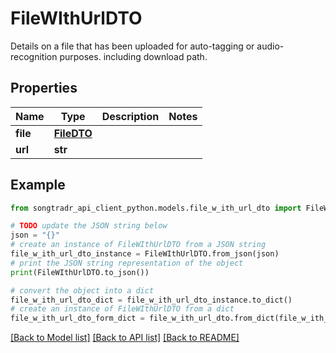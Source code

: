 # FileWIthUrlDTO

Details on a file that has been uploaded for auto-tagging or audio-recognition purposes. including download path.

## Properties

Name | Type | Description | Notes
------------ | ------------- | ------------- | -------------
**file** | [**FileDTO**](FileDTO.md) |  | 
**url** | **str** |  | 

## Example

```python
from songtradr_api_client_python.models.file_w_ith_url_dto import FileWIthUrlDTO

# TODO update the JSON string below
json = "{}"
# create an instance of FileWIthUrlDTO from a JSON string
file_w_ith_url_dto_instance = FileWIthUrlDTO.from_json(json)
# print the JSON string representation of the object
print(FileWIthUrlDTO.to_json())

# convert the object into a dict
file_w_ith_url_dto_dict = file_w_ith_url_dto_instance.to_dict()
# create an instance of FileWIthUrlDTO from a dict
file_w_ith_url_dto_form_dict = file_w_ith_url_dto.from_dict(file_w_ith_url_dto_dict)
```
[[Back to Model list]](../README.md#documentation-for-models) [[Back to API list]](../README.md#documentation-for-api-endpoints) [[Back to README]](../README.md)


